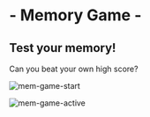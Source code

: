 # - Memory Game -

## Test your memory!

Can you beat your own high score?

![mem-game-start](https://github.com/CodingHobo/memory-game/assets/111654143/295c19af-6979-4aec-a90b-c293a634e600)

![mem-game-active](https://github.com/CodingHobo/memory-game/assets/111654143/ff55515e-f1f3-43f6-8dec-235480f9312c)

